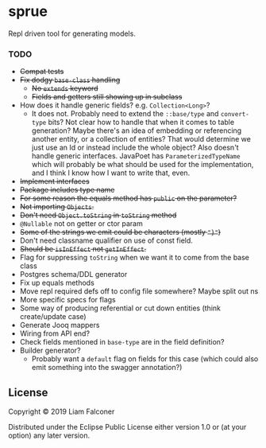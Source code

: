 # sprue

Repl driven tool for generating models. 

### TODO

- ~~Compat tests~~
- ~~Fix dodgy `base-class` handling~~
  - ~~No `extends` keyword~~
  - ~~Fields and getters still showing up in subclass~~
- How does it handle generic fields? e.g. `Collection<Long>`?
  - It does not. Probably need to extend the `::base/type` and `convert-type` bits?
    Not clear how to handle that when it comes to table generation?
    Maybe there's an idea of embedding or referencing another entity, or a collection of entities?
    That would determine we just use an Id or instead include the whole object?
    Also doesn't handle generic interfaces. 
    JavaPoet has `ParameterizedTypeName` which will probably be what should be used for the implementation,
    and I think I know how I want to write that, even.
- ~~Implement interfaces~~
- ~~Package includes type name~~
- ~~For some reason the equals method has `public` on the parameter?~~
- ~~Not importing `Objects`.~~
- ~~Don't need `Object.toString` in `toString` method~~
- `@Nullable` not on getter or ctor param
- ~~Some of the strings we emit could be characters (mostly `"}"`)~~
- Don't need classname qualifier on use of const field.
- ~~Should be `isInEffect` not `getInEffect`.~~
- Flag for suppressing `toString` when we want it to come from the base class
- Postgres schema/DDL generator
- Fix up equals methods
- Move repl required defs off to config file somewhere? Maybe split out ns
- More specific specs for flags
- Some way of producing referential or cut down entities 
  (think create/update case)
- Generate Jooq mappers
- Wiring from API end?
- Check fields mentioned in `base-type` are in the field definition?
- Builder generator?
  - Probably want a `default` flag on fields for this case (which could also emit something into the swagger annotation?)

## License

Copyright © 2019 Liam Falconer

Distributed under the Eclipse Public License either version 1.0 or (at
your option) any later version.
